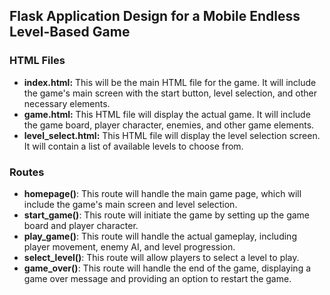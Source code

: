 ## Flask Application Design for a Mobile Endless Level-Based Game

### HTML Files

- **index.html:** This will be the main HTML file for the game. It will include the game's main screen with the start button, level selection, and other necessary elements.
- **game.html:** This HTML file will display the actual game. It will include the game board, player character, enemies, and other game elements.
- **level_select.html:** This HTML file will display the level selection screen. It will contain a list of available levels to choose from.

### Routes

- **homepage()**: This route will handle the main game page, which will include the game's main screen and level selection.
- **start_game()**: This route will initiate the game by setting up the game board and player character.
- **play_game()**: This route will handle the actual gameplay, including player movement, enemy AI, and level progression.
- **select_level()**: This route will allow players to select a level to play.
- **game_over()**: This route will handle the end of the game, displaying a game over message and providing an option to restart the game.